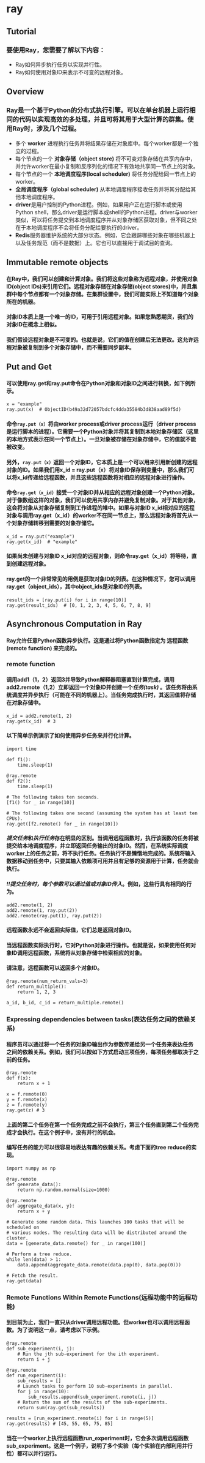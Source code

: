 # ray
## Tutorial
### 要使用Ray，您需要了解以下内容： 
* Ray如何异步执行任务以实现并行性。 
* Ray如何使用对象ID来表示不可变的远程对象。
## Overview
### Ray是一个基于Python的分布式执行引擎。可以在单台机器上运行相同的代码以实现高效的多处理，并且可将其用于大型计算的群集。使用Ray时，涉及几个过程。
* 多个 **worker** 进程执行任务并将结果存储在对象库中。每个worker都是一个独立的过程。
* 每个节点的一个 **对象存储（object store)** 将不可变对象存储在共享内存中，并允许worker在最小复制和反序列化的情况下有效地共享同一节点上的对象。
* 每个节点的一个 **本地调度程序(local scheduler)** 将任务分配给同一节点上的worker。 
* **全局调度程序（global scheduler)** 从本地调度程序接收任务并将其分配给其他本地调度程序。
* **driver**是用户控制的Python进程。例如，如果用户正在运行脚本或使用Python shell，那么driver是运行脚本或shell的Python进程。driver与worker类似，可以将任务提交到本地调度程序并从对象存储区获取对象，但不同之处在于本地调度程序不会将任务分配给要执行的driver。
* **Redis**服务器维护系统的大部分状态。例如，它会跟踪哪些对象在哪些机器上以及任务规范（而不是数据）上。它也可以直接用于调试目的查询。
## Immutable remote objects
#### 在Ray中，我们可以创建和计算对象。我们将这些对象称为远程对象，并使用对象ID(object IDs)来引用它们。远程对象存储在对象存储(object stores)中，并且集群中每个节点都有一个对象存储。在集群设置中，我们可能实际上不知道每个对象所在的机器。
#### 对象ID本质上是一个唯一的ID，可用于引用远程对象。如果您熟悉期货，我们的对象ID在概念上相似。
#### 我们假设远程对象是不可变的。也就是说，它们的值在创建后无法更改。这允许远程对象被复制到多个对象存储中，而不需要同步副本。
## Put and Get
#### 可以使用ray.get和ray.put命令在Python对象和对象ID之间进行转换，如下例所示。
```
x = "example"
ray.put(x)  # ObjectID(b49a32d72057bdcfc4dda35584b3d838aad89f5d)
```
#### 命令`ray.put（x）`将由worker process或driver process运行（driver process是运行脚本的进程）。它需要一个Python对象并将其复制到本地对象存储区（这里的本地方式表示在同一个节点上）。一旦对象被存储在对象存储中，它的值就不能被改变。
#### 另外，`ray.put（x）`返回一个对象ID，它本质上是一个可以用来引用新创建的远程对象的ID。如果我们用x_id = ray.put（x）将对象ID保存到变量中，那么我们可以将x_id传递给远程函数，并且这些远程函数将对相应的远程对象进行操作。
#### 命令`ray.get（x_id）`接受一个对象ID并从相应的远程对象创建一个Python对象。对于像数组这样的对象，我们可以使用共享内存并避免复制对象。对于其他对象，这会将对象从对象存储复制到工作进程的堆中。如果与对象ID x_id相对应的远程对象与调用ray.get（x_id）的worker不在同一节点上，那么远程对象将首先从一个对象存储转移到需要的对象存储它。
```
x_id = ray.put("example")
ray.get(x_id)  # "example"
```
#### 如果尚未创建与对象ID x_id对应的远程对象，则命令ray.get（x_id）将等待，直到创建远程对象。
#### ray.get的一个非常常见的用例是获取对象ID的列表。在这种情况下，您可以调用ray.get（object_ids），其中object_ids是对象ID的列表。
```
result_ids = [ray.put(i) for i in range(10)]
ray.get(result_ids)  # [0, 1, 2, 3, 4, 5, 6, 7, 8, 9]
```
## Asynchronous Computation in Ray
#### Ray允许任意Python函数异步执行。这是通过将Python函数指定为 **远程函数(remote function)** 来完成的。
### remote function
#### 调用add1（1，2）返回3并导致Python解释器阻塞直到计算完成，调用add2.remote（1,2）立即返回一个对象ID并创建一个*任务(task)* 。该任务将由系统调度并异步执行（可能在不同的机器上）。当任务完成执行时，其返回值将存储在对象存储中。
```
x_id = add2.remote(1, 2)
ray.get(x_id)  # 3
```
#### 以下简单示例演示了如何使用异步任务来并行化计算。
```
import time

def f1():
    time.sleep(1)

@ray.remote
def f2():
    time.sleep(1)

# The following takes ten seconds.
[f1() for _ in range(10)]

# The following takes one second (assuming the system has at least ten CPUs).
ray.get([f2.remote() for _ in range(10)])
```
#### *提交任务*和*执行任务*存在明显的区别。当调用远程函数时，执行该函数的任务将被提交给本地调度程序，并立即返回任务输出的对象ID。然而，在系统实际调度worker上的任务之前，将不执行任务。任务执行不是懒惰地完成的。系统将输入数据移动到任务中，只要其输入依赖项可用并且有足够的资源用于计算，任务就会执行。
#### *!!提交任务时，每个参数可以通过值或对象ID传入*。例如，这些行具有相同的行为。
```
add2.remote(1, 2)
add2.remote(1, ray.put(2))
add2.remote(ray.put(1), ray.put(2))
```
#### 远程函数永远不会返回实际值，它们总是返回对象ID。
#### 当远程函数实际执行时，它对Python对象进行操作。也就是说，如果使用任何对象ID调用远程函数，系统将从对象存储中检索相应的对象。
#### 请注意，远程函数可以返回多个对象ID。
```
@ray.remote(num_return_vals=3)
def return_multiple():
    return 1, 2, 3

a_id, b_id, c_id = return_multiple.remote()
```
### Expressing dependencies between tasks(表达任务之间的依赖关系)
#### 程序员可以通过将一个任务的对象ID输出作为参数传递给另一个任务来表达任务之间的依赖关系。例如，我们可以按如下方式启动三项任务，每项任务都取决于之前的任务。
```
@ray.remote
def f(x):
    return x + 1

x = f.remote(0)
y = f.remote(x)
z = f.remote(y)
ray.get(z) # 3
```
#### 上面的第二个任务在第一个任务完成之前不会执行，第三个任务直到第二个任务完成才会执行。在这个例子中，没有并行的机会。
#### 编写任务的能力可以很容易地表达有趣的依赖关系。考虑下面的tree reduce的实现。
```
import numpy as np

@ray.remote
def generate_data():
    return np.random.normal(size=1000)

@ray.remote
def aggregate_data(x, y):
    return x + y

# Generate some random data. This launches 100 tasks that will be scheduled on
# various nodes. The resulting data will be distributed around the cluster.
data = [generate_data.remote() for _ in range(100)]

# Perform a tree reduce.
while len(data) > 1:
    data.append(aggregate_data.remote(data.pop(0), data.pop(0)))

# Fetch the result.
ray.get(data)
```
### Remote Functions Within Remote Functions(远程功能中的远程功能)
#### 到目前为止，我们一直只从driver调用远程功能。但worker也可以调用远程函数。为了说明这一点，请考虑以下示例。
```
@ray.remote
def sub_experiment(i, j):
    # Run the jth sub-experiment for the ith experiment.
    return i + j

@ray.remote
def run_experiment(i):
    sub_results = []
    # Launch tasks to perform 10 sub-experiments in parallel.
    for j in range(10):
        sub_results.append(sub_experiment.remote(i, j))
    # Return the sum of the results of the sub-experiments.
    return sum(ray.get(sub_results))

results = [run_experiment.remote(i) for i in range(5)]
ray.get(results) # [45, 55, 65, 75, 85]
```
#### 当在一个worker上执行远程函数run_experiment时，它会多次调用远程函数sub_experiment。这是一个例子，说明了多个实验（每个实验在内部利用并行性）都可以并行运行。
#### 
#### 
#### 
#### 
#### 
#### 
#### 
#### 
#### 
#### 
#### 
#### 
#### 
#### 
